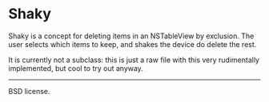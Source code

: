 Shaky
=======
Shaky is a concept for deleting items in an NSTableView by exclusion. The user selects which items to keep, and shakes the device do delete the rest.

It is currently not a subclass: this is just a raw file with this very rudimentally implemented, but cool to try out anyway. 

------------
BSD license.